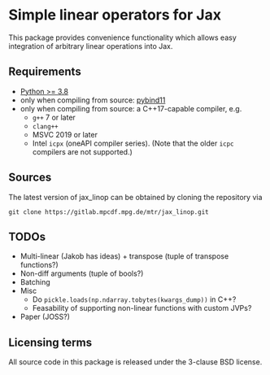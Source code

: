 # Simple linear operators for Jax

This package provides convenience functionality which allows easy integration
of arbitrary linear operations into Jax.

## Requirements

- [Python >= 3.8](https://www.python.org/)
- only when compiling from source: [pybind11](https://github.com/pybind/pybind11)
- only when compiling from source: a C++17-capable compiler, e.g.
  - `g++` 7 or later
  - `clang++`
  - MSVC 2019 or later
  - Intel `icpx` (oneAPI compiler series). (Note that the older `icpc` compilers
    are not supported.)

## Sources

The latest version of jax_linop can be obtained by cloning the repository via

    git clone https://gitlab.mpcdf.mpg.de/mtr/jax_linop.git

## TODOs

* Multi-linear (Jakob has ideas) + transpose (tuple of transpose functions?)
* Non-diff arguments (tuple of bools?)
* Batching
* Misc
  * Do `pickle.loads(np.ndarray.tobytes(kwargs_dump))` in C++?
  * Feasability of supporting non-linear functions with custom JVPs?
* Paper (JOSS?)

## Licensing terms

All source code in this package is released under the 3-clause BSD license.
